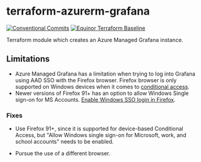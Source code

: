 # terraform-azurerm-grafana

[![Conventional Commits](https://img.shields.io/badge/Conventional%20Commits-1.0.0-yellow.svg)](https://conventionalcommits.org)
[![Equinor Terraform Baseline](https://img.shields.io/badge/Equinor%20Terraform%20Baseline-1.0.0-blueviolet)](https://github.com/equinor/terraform-baseline)

Terraform module which creates an Azure Managed Grafana instance.

## Limitations

- Azure Managed Grafana has a limitation when trying to log into Grafana using AAD SSO with the Firefox browser.
Firefox browser is only supported on Windows devices when it comes to [conditional access](https://learn.microsoft.com/en-us/azure/active-directory/conditional-access/concept-conditional-access-conditions#supported-browsers).
- Newer versions of Firefox 91+ has an option to allow Windows Single sign-on for MS Accounts. [Enable Windows SSO login in Firefox](https://support.mozilla.org/en-US/kb/windows-sso).

### Fixes
- Use Firefox 91+, since it is supported for device-based Conditional Access, but "Allow Windows single sign-on for Microsoft, work, and school accounts" needs to be enabled.

- Pursue the use of a different browser.


